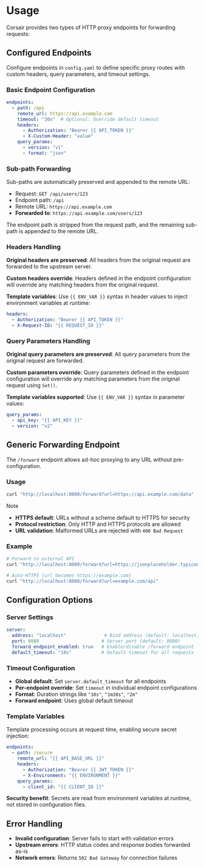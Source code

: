 # Usage

Corsair provides two types of HTTP proxy endpoints for forwarding requests:

## Configured Endpoints

Configure endpoints in `config.yaml` to define specific proxy routes with custom headers, query parameters, and timeout settings.

### Basic Endpoint Configuration

```yaml
endpoints:
  - path: /api
    remote_url: https://api.example.com
    timeout: "30s"  # Optional: Override default timeout
    headers:
      - Authorization: "Bearer {{ API_TOKEN }}"
      - X-Custom-Header: "value"
    query_params:
      - version: "v1"
      - format: "json"
```

### Sub-path Forwarding

Sub-paths are automatically preserved and appended to the remote URL:

- Request: `GET /api/users/123`
- Endpoint path: `/api`
- Remote URL: `https://api.example.com`
- **Forwarded to**: `https://api.example.com/users/123`

The endpoint path is stripped from the request path, and the remaining sub-path is appended to the remote URL.

### Headers Handling

**Original headers are preserved**: All headers from the original request are forwarded to the upstream server.

**Custom headers override**: Headers defined in the endpoint configuration will override any matching headers from the original request.

**Template variables**: Use `{{ ENV_VAR }}` syntax in header values to inject environment variables at runtime:

```yaml
headers:
  - Authorization: "Bearer {{ API_TOKEN }}"
  - X-Request-ID: "{{ REQUEST_ID }}"
```

### Query Parameters Handling

**Original query parameters are preserved**: All query parameters from the original request are forwarded.

**Custom parameters override**: Query parameters defined in the endpoint configuration will override any matching parameters from the original request using `Set()`.

**Template variables supported**: Use `{{ ENV_VAR }}` syntax in parameter values:

```yaml
query_params:
  - api_key: "{{ API_KEY }}"
  - version: "v2"
```

## Generic Forwarding Endpoint

The `/forward` endpoint allows ad-hoc proxying to any URL without pre-configuration.

### Usage

```bash
curl "http://localhost:8080/forward?url=https://api.example.com/data"
```

> [!NOTE]
> - **HTTPS default**: URLs without a scheme default to HTTPS for security
> - **Protocol restriction**: Only HTTP and HTTPS protocols are allowed
> - **URL validation**: Malformed URLs are rejected with `400 Bad Request`

### Example

```bash
# Forward to external API
curl "http://localhost:8080/forward?url=https://jsonplaceholder.typicode.com/posts/1"

# Auto-HTTPS (url becomes https://example.com)
curl "http://localhost:8080/forward?url=example.com/api"
```

## Configuration Options

### Server Settings

```yaml
server:
  address: "localhost"              # Bind address (default: localhost)
  port: 8080                       # Server port (default: 8080)
  forward_endpoint_enabled: true   # Enable/disable /forward endpoint
  default_timeout: "10s"           # Default timeout for all requests
```

### Timeout Configuration

- **Global default**: Set `server.default_timeout` for all endpoints
- **Per-endpoint override**: Set `timeout` in individual endpoint configurations
- **Format**: Duration strings like `"10s"`, `"1m30s"`, `"2m"`
- **Forward endpoint**: Uses global default timeout

### Template Variables

Template processing occurs at request time, enabling secure secret injection:

```yaml
endpoints:
  - path: /secure
    remote_url: "{{ API_BASE_URL }}"
    headers:
      - Authorization: "Bearer {{ JWT_TOKEN }}"
      - X-Environment: "{{ ENVIRONMENT }}"
    query_params:
      - client_id: "{{ CLIENT_ID }}"
```

**Security benefit**: Secrets are read from environment variables at runtime, not stored in configuration files.

## Error Handling

- **Invalid configuration**: Server fails to start with validation errors
- **Upstream errors**: HTTP status codes and response bodies forwarded as-is
- **Network errors**: Returns `502 Bad Gateway` for connection failures
